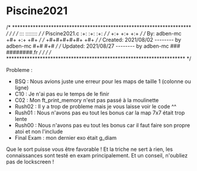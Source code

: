 # Piscine2021

/* ********************************************************************* */
/*                                                                       */
/*                                                   :::      ::::::::   */
/*  Piscine2021.c                                  :+:      :+:    :+:   */
/*                                               +:+ +:+         +:+     */
/*  By: adben-mc                               +#+  +:+       +#+        */
/*                                           +#+#+#+#+#+   +#+           */
/*  Created: 2021/08/02 -------- by adben-mc      #+#    #+#             */
/*  Updated: 2021/08/27 -------- by adben-mc     ###   ########.fr       */
/*                                                                       */
/* ********************************************************************* */

Probleme : 
- BSQ : Nous avions juste une erreur pour les maps de taille 1 (colonne ou ligne)
- C10 : Je n'ai pas eu le temps de le finir
- C02 : Mon ft_print_memory n'est pas passé à la moulinette
- Rush02 : Il y a trop de probleme mais je vous laisse voir le code ^^
- Rush01 : Nous n'avons pas eu tout les bonus car la map 7x7 était trop lente
- Rush00 : Nous n'avons pas eu tout les bonus car il faut faire son propre atoi et non l'include
- Final Exam : mon dernier exo était g_diam

Que le sort puisse vous être favorable !
Et la triche ne sert à rien, les connaissances sont testé en exam principalement.
Et un conseil, n'oubliez pas de lockscreen !
